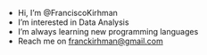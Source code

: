 - Hi, I’m @FranciscoKirhman
- I’m interested in Data Analysis
- I’m always learning new programming languages
- Reach me on franckirhman@gmail.com
